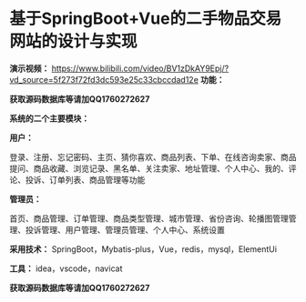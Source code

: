 # 基于SpringBoot+Vue的二手物品交易网站的设计与实现
 **演示视频：** https://www.bilibili.com/video/BV1zDkAY9Epj/?vd_source=5f273f72fd3dc593e25c33cbccdad12e
 **功能：** 

**获取源码数据库等请加QQ1760272627** 

 **系统的二个主要模块：** 

 **用户：** 

登录、注册、忘记密码、主页、猜你喜欢、商品列表、下单、在线咨询卖家、商品提问、商品收藏、浏览记录、黑名单、关注卖家、地址管理、个人中心、我的、评论、投诉、订单列表、商品管理等功能

 **管理员：** 

首页、商品管理、订单管理、商品类型管理、城市管理、省份咨询、轮播图管理管理、投诉管理、用户管理、管理员管理、个人中心、系统设置

 **采用技术：** SpringBoot，Mybatis-plus，Vue，redis，mysql，ElementUi 

 **工具：** idea，vscode，navicat

**获取源码数据库等请加QQ1760272627** 
